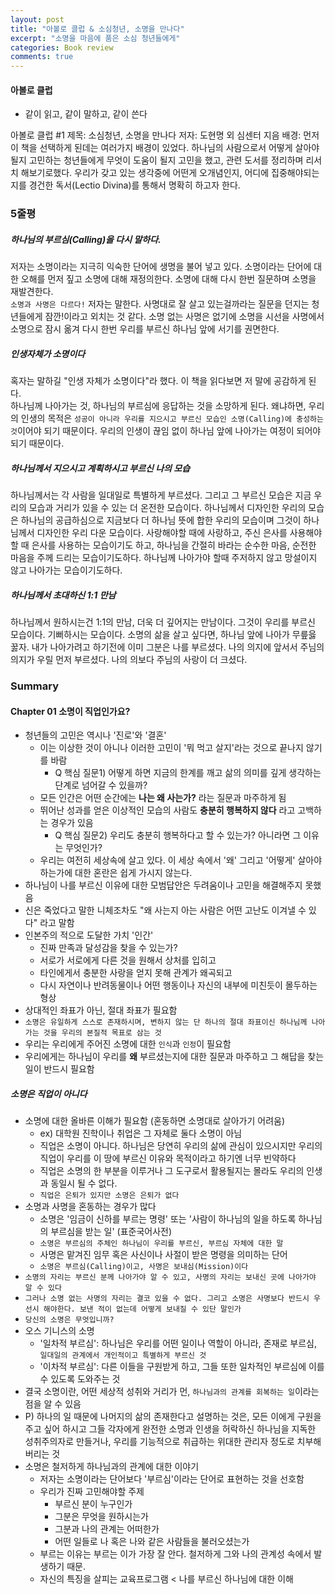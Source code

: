```yaml
---
layout: post
title: "아볼로 클럽 & 소심청년, 소명을 만나다"
excerpt: "소명을 마음에 품은 소심 청년들에게"
categories: Book review
comments: true
---
```


#### 아볼로 클럽
- 같이 읽고, 같이 말하고, 같이 쓴다

아볼로 클럽 #1
제목: 소심청년, 소명을 만나다
저자: 도현명 외 심센터 지음
배경:
먼저 이 책을 선택하게 된데는 여러가지 배경이 있었다. 하나님의 사람으로서 어떻게 살아야될지 고민하는 청년들에게 무엇이 도움이 될지 고민을 했고, 관련 도서를 정리하며 리서치 해보기로했다. 우리가 갖고 있는 생각중에 어떤게 오개념인지, 어디에 집중해야되는지를 경건한 독서(Lectio Divina)를 통해서 명확히 하고자 한다.

### 5줄평
##### 하나님의 부르심(Calling)을 다시 말하다.
저자는 소명이라는 지극히 익숙한 단어에 생명을 불어 넣고 있다. 소명이라는 단어에 대한 오해를 먼저 짚고 소명에 대해 재정의한다. 소명에 대해 다시 한번 질문하며 소명을 재발견한다.    
``소명과 사명은 다르다!`` 저자는 말한다. 사명대로 잘 살고 있는걸까라는 질문을 던지는 청년들에게 잠깐!이라고 외치는 것 같다. 소명 없는 사명은 없기에 소명을 시선을 사명에서 소명으로 잠시 옮겨 다시 한번 우리를 부르신 하나님 앞에 서기를 권면한다.

##### 인생자체가 소명이다
혹자는 말하길 "인생 자체가 소명이다"라 했다. 이 책을 읽다보면 저 말에 공감하게 된다.    
하나님께 나아가는 것, 하나님의 부르심에 응답하는 것을 소망하게 된다. 왜냐하면, 우리의 인생의 목적은 ``성공이 아니라 우리를 지으시고 부르신 모습인 소명(Calling)에 충성하는 것``이어야 되기 때문이다. 우리의 인생이 끊임 없이 하나님 앞에 나아가는 여정이 되어야되기 때문이다.

##### 하나님께서 지으시고 계획하시고 부르신 나의 모습
하나님께서는 각 사람을 일대일로 특별하게 부르셨다. 그리고 그 부르신 모습은 지금 우리의 모습과 거리가 있을 수 있는 더 온전한 모습이다. 하나님께서 디자인한 우리의 모습은 하나님의 공급하심으로 지금보다 더 하나님 뜻에 합한 우리의 모습이며 그것이 하나님께서 디자인한 우리 다운 모습이다. 사랑해야할 때에 사랑하고, 주신 은사를 사용해야할 때 은사를 사용하는 모습이기도 하고, 하나님을 간절히 바라는 순수한 마음, 순전한 마음을 주께 드리는 모습이기도하다. 하나님께 나아가야 할때 주저하지 않고 망설이지 않고 나아가는 모습이기도하다.

##### 하나님께서 초대하신 1:1 만남
하나님께서 원하시는건 1:1의 만남, 더욱 더 깊어지는 만남이다. 그것이 우리를 부르신 모습이다. 기뻐하시는 모습이다. 소명의 삶을 살고 싶다면, 하나님 앞에 나아가 무릎읋 꿇자. 내가 나아가려고 하기전에 이미 그분은 나를 부르셨다. 나의 의지에 앞서서 주님의 의지가 우릴 먼저 부르셨다. 나의 의보다 주님의 사랑이 더 크셨다.


### Summary


#### Chapter 01 소명이 직업인가요?
- 청년들의 고민은 역시나 '진로'와 '결혼'
  - 이는 이상한 것이 아니나 이러한 고민이 '뭐 먹고 살지'라는 것으로 끝나지 않기를 바람
    - Q 핵심 질문1)
    어떻게 하면 지금의 한계를 깨고 삶의 의미를 깊게 생각하는 단계로 넘어갈 수 있을까?
  - 모든 인간은 어떤 순간에는 **나는 왜 사는가?** 라는 질문과 마주하게 됨
  - 뛰어난 성과를 얻은 이상적인 모습의 사람도 **충분히 행복하지 않다** 라고 고백하는 경우가 있음
    - Q 핵심 질문2)
    우리도 충분히 행복하다고 할 수 있는가? 아니라면 그 이유는 무엇인가?
  - 우리는 여전히 세상속에 살고 있다. 이 세상 속에서 '왜' 그리고 '어떻게' 살아야 하는가에 대한 혼란은 쉽게 가시지 않는다.
- 하나님이 나를 부르신 이유에 대한 모범답안은 두려움이나 고민을 해결해주지 못했음
- 신은 죽었다고 말한 니체조차도 "왜 사는지 아는 사람은 어떤 고난도 이겨낼 수 있다" 라고 말함
- 인본주의 적으로 도달한 가치 '인간'
  - 진짜 만족과 달성감을 찾을 수 있는가?
  - 서로가 서로에게 다른 것을 원해서 상처를 입히고
  - 타인에게서 충분한 사랑을 얻지 못해 관계가 왜곡되고
  - 다시 자연이나 반려동물이나 어떤 행동이나 자신의 내부에 미친듯이 몰두하는 형상
- 상대적인 좌표가 아닌, 절대 좌표가 필요함
- ```소명은 유일하게 스스로 존재하시며, 변하지 않는 단 하나의 절대 좌표이신 하나님께 나아가는 것을 우리의 본질적 목표로 삼는 것```
- 우리는 우리에게 주어진 소명에 대한 ```인식```과 ```인정```이 필요함
- 우리에게는 하나님이 우리를 **왜** 부르셨는지에 대한 질문과 마주하고 그 해답을 찾는 일이 반드시 필요함

##### 소명은 직업이 아니다
- 소명에 대한 올바른 이해가 필요함 (혼동하면 소명대로 살아가기 어려움)
  - ex) 대학원 진학이나 취업은 그 자체로 둘다 소명이 아님
  - 직업은 소명이 아니다. 하나님은 당연히 우리의 삶에 관심이 있으시지만 우리의 직업이 우리를 이 땅에 부르신 이유와 목적이라고 하기엔 너무 빈약하다
  - 직업은 소명의 한 부분을 이루거나 그 도구로서 활용될지는 몰라도 우리의 인생과 동일시 될 수 없다.
  - ```직업은 은퇴가 있지만 소명은 은퇴가 없다```
- 소명과 사명을 혼동하는 경우가 많다
  - 소명은 '임금이 신하를 부르는 명령' 또는 '사람이 하나님의 일을 하도록 하나님의 부르심을 받는 일' (표준국어사전)
  - ```소명은 부르심의 주체인 하나님이 우리를 부르신, 부르심 자체에 대한 말```
  - 사명은 맡겨진 임무 혹은 사신이나 사절이 받은 명령을 의미하는 단어
  - ```소명은 부르심(Calling)이고, 사명은 보내심(Mission)이다```
- ```소명의 자리는 부르신 분께 나아가야 알 수 있고, 사명의 자리는 보내신 곳에 나아가야 알 수 있다```
- ```그러나 소명 없는 사명의 자리는 결코 있을 수 없다. 그리고 소명은 사명보다 반드시 우선시 해야한다. 보낸 적이 없는데 어떻게 보내질 수 있단 말인가```
- ```당신의 소명은 무엇입니까?```
- 오스 기니스의 소명
  - '일차적 부르심': 하나님은 우리를 어떤 일이나 역할이 아니라, 존재로 부르심, ```일대일의 관계에서 개인적이고 특별하게 부르신 것```
  - '이차적 부르심': 다른 이들을 구원받게 하고, 그들 또한 일차적인 부르심에 이를수 있도록 도와주는 것
- 결국 소명이란, 어떤 세상적 성취와 거리가 먼, ```하나님과의 관계를 회복하는 일```이라는 점을 알 수 있음
- P) 하나의 일 때문에 나머지의 삶의 존재한다고 설명하는 것은, 모든 이에게 구원을 주고 싶어 하시고 그들 각자에게 완전한 소명과 인생을 허락하신 하나님을 지독한 성취주의자로 만들거나, 우리를 기능적으로 취급하는 위대한 관리자 정도로 치부해 버리는 것
- 소명은 철저하게 하나님과의 관계에 대한 이야기
  - 저자는 소명이라는 단어보다 '부르심'이라는 단어로 표현하는 것을 선호함
  - 우리가 진짜 고민해야할 주제
    - 부르신 분이 누구인가
    - 그분은 무엇을 원하시는가
    - 그분과 나의 관계는 어떠한가
    - 어떤 일들로 나 혹은 나와 같은 사람들을 불러오셨는가
  - 부르는 이유는 부르는 이가 가장 잘 안다. 철저하게 그와 나의 관계성 속에서 발생하기 때문.
  - 자신의 특징을 살피는 교육프로그램 < 나를 부르신 하나님에 대한 이해
